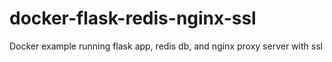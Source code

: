 # docker-flask-redis-nginx-ssl
Docker example running flask app, redis db, and nginx proxy server with ssl
